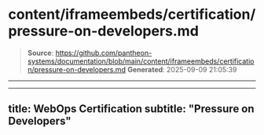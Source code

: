 # content/iframeembeds/certification/pressure-on-developers.md

> **Source**: https://github.com/pantheon-systems/documentation/blob/main/content/iframeembeds/certification/pressure-on-developers.md
> **Generated**: 2025-09-09 21:05:39

---

---
title: WebOps Certification
subtitle: "Pressure on Developers"
---

<Partial file="certification-guide/pressure-on-developers.md" />
